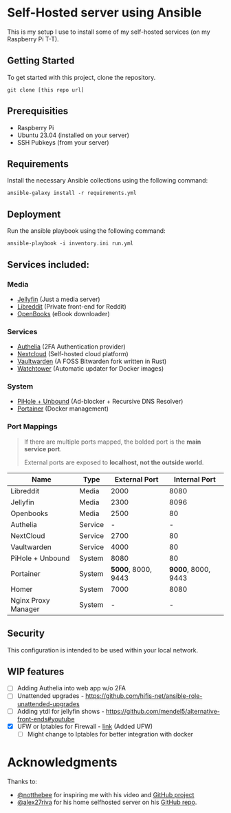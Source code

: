 # Self-Hosted server using Ansible
This is my setup I use to install some of my self-hosted services (on my Raspberry Pi T-T).   

## Getting Started
To get started with this project, clone the repository.   

```
git clone [this repo url]
```

## Prerequisities
- Raspberry Pi
- Ubuntu 23.04 (installed on your server)
- SSH Pubkeys (from your server)

## Requirements

Install the necessary Ansible collections using the following command:
```
ansible-galaxy install -r requirements.yml
```
## Deployment
Run the ansible playbook using the following command:
```
ansible-playbook -i inventory.ini run.yml
```


## Services included:

### Media
- [Jellyfin](https://github.com/jellyfin/jellyfin) (Just a media server)
- [Libreddit](https://github.com/libreddit/libreddit) (Private front-end for Reddit)
- [OpenBooks](https://github.com/evan-buss/openbooks) (eBook downloader)

### Services
- [Authelia](https://github.com/authelia/authelia) (2FA Authentication provider)
- [Nextcloud](https://hub.docker.com/r/linuxserver/nextcloud) (Self-hosted cloud platform)
- [Vaultwarden](https://github.com/dani-garcia/vaultwarden) (A FOSS Bitwarden fork written in Rust)
- [Watchtower](https://github.com/containrrr/watchtower) (Automatic updater for Docker images)

### System
- [PiHole + Unbound](https://github.com/chriscrowe/docker-pihole-unbound) (Ad-blocker + Recursive DNS Resolver)
- [Portainer](https://github.com/portainer/portainer) (Docker management)

### Port Mappings
> If there are multiple ports mapped, the bolded port is the **main service port**.
> 
> External ports are exposed to **localhost, not the outside world**. 

| Name                | Type    | External Port        | Internal Port        |
| ------------------- | ------- | -------------------- | -------------------- |
| Libreddit           | Media   | 2000                 | 8080                 |
| Jellyfin            | Media   | 2300                 | 8096                 |
| Openbooks           | Media   | 2500                 | 80                   |
| Authelia            | Service | -                    | -                    |
| NextCloud           | Service | 2700                 | 80                   |
| Vaultwarden         | Service | 4000                 | 80                   |
| PiHole + Unbound    | System  | 8080                 | 80                   |
| Portainer           | System  | **5000**, 8000, 9443 | **9000**, 8000, 9443 |
| Homer               | System  | 7000                 | 8080                 |
| Nginx Proxy Manager | System  | -                    | -                    |

## Security

This configuration is intended to be used within your local network.

## WIP features

- [ ] Adding Authelia into web app w/o 2FA
- [ ] Unattended upgrades - https://github.com/hifis-net/ansible-role-unattended-upgrades
- [ ] Adding ytdl for jellyfin shows - https://github.com/mendel5/alternative-front-ends#youtube
- [x] UFW or Iptables for Firewall - [link](https://serverfault.com/questions/1014531/ufw-and-iptables-which-is-better-and-why) (Added UFW)
  - [ ] Might change to Iptables for better integration with docker

# Acknowledgments
Thanks to:
- [@notthebee](https://github.com/notthebee) for inspiring me with his video and [GitHub project](https://github.com/notthebee/infra)
- [@alex27riva](https://github.com/alex27riva/) for his home selfhosted server on his [GitHub repo](https://github.com/alex27riva/ansible-home-selfhosting).


<!-- 
Below are some resources I've used during development

Implementation of PiHole on localhost
https://thanos.mourtzoukos.space/run-pi-hole-in-localhost-and-some-extras/

Certificate Manager
https://smallstep.com/certificate-manager/pricing/
 -->